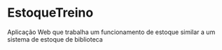 # EstoqueTreino
Aplicação Web que trabalha um funcionamento de estoque similar a um sistema de estoque de biblioteca 
